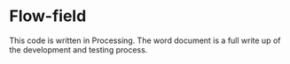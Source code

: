 # Flow-field
This code is written in Processing.
The word document is a full write up of the development and testing process.
